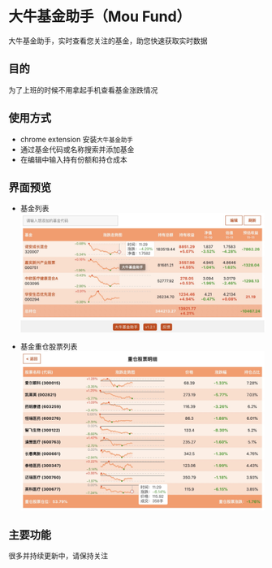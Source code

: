 # 大牛基金助手（Mou Fund）
大牛基金助手，实时查看您关注的基金，助您快速获取实时数据

## 目的
为了上班的时候不用拿起手机查看基金涨跌情况

## 使用方式
- chrome extension 安装` 大牛基金助手 `
- 通过基金代码或名称搜索并添加基金
- 在编辑中输入持有份额和持仓成本

## 界面预览
- 基金列表
![image](https://github.com/zswxp32/mou-fund/blob/master/pic/list.jpg)

- 基金重仓股票列表
![image](https://github.com/zswxp32/mou-fund/blob/master/pic/stocks.jpg)

## 主要功能
很多并持续更新中，请保持关注